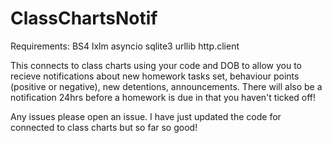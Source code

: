 # ClassChartsNotif

Requirements:
  BS4
  lxlm
  asyncio
  sqlite3
  urllib
  http.client
  
  
This connects to class charts using your code and DOB to allow you to recieve notifications about new homework tasks set, behaviour points (positive or negative), new detentions, announcements. There will also be a notification 24hrs before a homework is due in that you haven't ticked off!

Any issues please open an issue. I have just updated the code for connected to class charts but so far so good!
